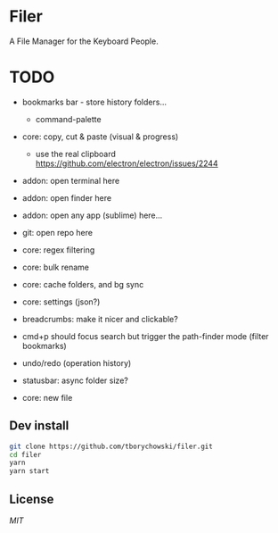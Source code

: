 # Filer
A File Manager for the Keyboard People.



# TODO

- bookmarks bar - store history folders...
	- command-palette


- core: copy, cut & paste (visual & progress)
	- use the real clipboard
	https://github.com/electron/electron/issues/2244


- addon: open terminal here
- addon: open finder here
- addon: open any app (sublime) here...
- git: open repo here

- core: regex filtering
- core: bulk rename
- core: cache folders, and bg sync
- core: settings (json?)
- breadcrumbs: make it nicer and clickable?

- cmd+p should focus search but trigger the path-finder mode (filter bookmarks)

- undo/redo (operation history)



- statusbar: async folder size?
- core: new file




## Dev install
```sh
git clone https://github.com/tborychowski/filer.git
cd filer
yarn
yarn start
```


## License
*MIT*

